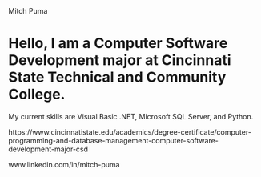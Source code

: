 
<!DOCTYPE html>
<html>
<head>
Mitch Puma
</head>
<body>

<h1>Hello, I am a Computer Software Development major at Cincinnati State Technical and Community College.</h1>
<p>My current skills are Visual Basic .NET, Microsoft SQL Server, and Python.</p>
<p>https://www.cincinnatistate.edu/academics/degree-certificate/computer-programming-and-database-management-computer-software-development-major-csd</p>
<p>www.linkedin.com/in/mitch-puma</p>

</body>
</html>
<!--
**pumam17/pumam17** is a ✨ _special_ ✨ repository because its `README.md` (this file) appears on your GitHub profile.

Here are some ideas to get you started:

- 🔭 I’m currently working on ...
- 🌱 I’m currently learning ...
- 👯 I’m looking to collaborate on ...
- 🤔 I’m looking for help with ...
- 💬 Ask me about ...
- 📫 How to reach me: ...
- 😄 Pronouns: ...
- ⚡ Fun fact: ...
-->
